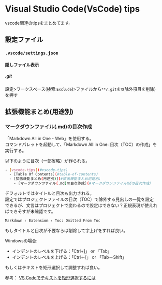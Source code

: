 # Visual Studio Code(VsCode) tips

vscode関連のtipsをまとめてます。

## 設定ファイル

### `.vscode/settings.json`

#### 隠しファイル表示

##### .git

設定>ワークスペース(検索:`Exclude`)>ファイルから`**/.git`を`X`(除外項目を削除)を押す

## 拡張機能まとめ(用途別)

### マークダウンファイル(.md)の目次作成

「Markdown All in One - Web」を使用する。<br />
コマンドパレットを起動して、「Markdown All in One: 目次（TOC）の作成」を実行する。

以下のように目次（一部省略）が作られる。

```bash
- [vscode-tips](#vscode-tips)
  - [Table Of Contents](#table-of-contents)
  - [拡張機能まとめ(用途別)](#拡張機能まとめ用途別)
    - [マークダウンファイル(.md)の目次作成](#マークダウンファイルmdの目次作成)
```

デフォルトではタイトルと目次も出力される。<br />
設定ではプロジェクトファイルの目次（TOC）で除外する見出しの一覧を設定できるが、文言はプロジェクトで変わるので設定はできない？正規表現が使えればできそすが未確認です。

```bash
Markdown › Extension › Toc: Omitted From Toc
```

もしタイトルと目次が不要ならば削除して字上げをすれば良い。

Windowsの場合:

- インデントのレベルを下げる：「Ctrl+\]」 or 「Tab」
- インデントのレベルを上げる：「Ctrl＋\[」 or 「Tab＋Shift」

もしくはテキストを矩形選択して調整すれば良い。

参考： [VS Codeでテキストを矩形選択するには](https://atmarkit.itmedia.co.jp/ait/articles/1805/11/news022.html)
